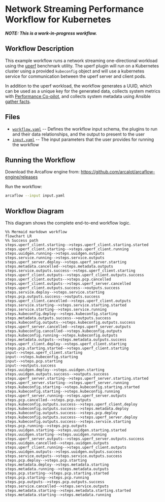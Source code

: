 # Network Streaming Performance Workflow for Kubernetes

***NOTE: This is a work-in-progress workflow.***

## Workflow Description

This example workflow runs a network streaming one-directional workload using the
[uperf](https://github.com/uperf/uperf) benchmark utility. The uperf plugin will run on
a Kubernetes cluster using a provided `kubeconfig` object and will use a kubernetes
service for communication between the uperf server and client pods.

In addition to the uperf workload, the workflow generates a UUID, which can be used as a
unique key for the generated data, collects system metrics with [Performance
Co-pilot](https://pcp.io/), and collects system metadata using Ansible [gather
facts](https://docs.ansible.com/ansible/latest/collections/ansible/builtin/gather_facts_module.html).

## Files

- [`workflow.yaml`](workflow.yaml) -- Defines the workflow input schema, the plugins to
  run and their data relationships, and the output to present to the user
- [`input.yaml`](input.yaml) -- The input parameters that the user provides for running
  the workflow
                     
## Running the Workflow

Download the Arcaflow engine from: https://github.com/arcalot/arcaflow-engine/releases
 
Run the workflow:
```bash
arcaflow --input input.yaml 
```

## Workflow Diagram
This diagram shows the complete end-to-end workflow logic.

```mermaid
%% Mermaid markdown workflow
flowchart LR
%% Success path
steps.uperf_client.starting-->steps.uperf_client.starting.started
steps.uperf_client.starting-->steps.uperf_client.running
steps.uuidgen.running-->steps.uuidgen.outputs
steps.service.running-->steps.service.outputs
steps.uperf_server.deploy-->steps.uperf_server.starting
steps.metadata.cancelled-->steps.metadata.outputs
steps.service.outputs.success-->steps.uperf_client.starting
steps.uperf_client.outputs-->steps.uperf_client.outputs.success
steps.uperf_client.outputs-->steps.pcp.cancelled
steps.uperf_client.outputs-->steps.uperf_server.cancelled
steps.uperf_client.outputs.success-->outputs.success
steps.service.deploy-->steps.service.starting
steps.pcp.outputs.success-->outputs.success
steps.uperf_client.cancelled-->steps.uperf_client.outputs
steps.service.starting-->steps.service.starting.started
steps.service.starting-->steps.service.running
steps.kubeconfig.deploy-->steps.kubeconfig.starting
steps.metadata.outputs.success-->outputs.success
steps.kubeconfig.outputs-->steps.kubeconfig.outputs.success
steps.uperf_server.cancelled-->steps.uperf_server.outputs
steps.kubeconfig.cancelled-->steps.kubeconfig.outputs
steps.kubeconfig.running-->steps.kubeconfig.outputs
steps.metadata.outputs-->steps.metadata.outputs.success
steps.uperf_client.deploy-->steps.uperf_client.starting
steps.pcp.starting.started-->steps.uperf_client.starting
input-->steps.uperf_client.starting
input-->steps.kubeconfig.starting
input-->steps.pcp.starting
input-->outputs.success
steps.uuidgen.deploy-->steps.uuidgen.starting
steps.uuidgen.outputs.success-->outputs.success
steps.uperf_server.starting-->steps.uperf_server.starting.started
steps.uperf_server.starting-->steps.uperf_server.running
steps.kubeconfig.starting-->steps.kubeconfig.starting.started
steps.kubeconfig.starting-->steps.kubeconfig.running
steps.uperf_server.running-->steps.uperf_server.outputs
steps.pcp.cancelled-->steps.pcp.outputs
steps.kubeconfig.outputs.success-->steps.uperf_client.deploy
steps.kubeconfig.outputs.success-->steps.metadata.deploy
steps.kubeconfig.outputs.success-->steps.pcp.deploy
steps.kubeconfig.outputs.success-->steps.uperf_server.deploy
steps.kubeconfig.outputs.success-->steps.service.starting
steps.pcp.running-->steps.pcp.outputs
steps.uuidgen.starting-->steps.uuidgen.starting.started
steps.uuidgen.starting-->steps.uuidgen.running
steps.uperf_server.outputs-->steps.uperf_server.outputs.success
steps.uuidgen.cancelled-->steps.uuidgen.outputs
steps.uperf_client.running-->steps.uperf_client.outputs
steps.uuidgen.outputs-->steps.uuidgen.outputs.success
steps.service.outputs-->steps.service.outputs.success
steps.pcp.deploy-->steps.pcp.starting
steps.metadata.deploy-->steps.metadata.starting
steps.metadata.running-->steps.metadata.outputs
steps.pcp.starting-->steps.pcp.starting.started
steps.pcp.starting-->steps.pcp.running
steps.pcp.outputs-->steps.pcp.outputs.success
steps.service.cancelled-->steps.service.outputs
steps.metadata.starting-->steps.metadata.starting.started
steps.metadata.starting-->steps.metadata.running
```
